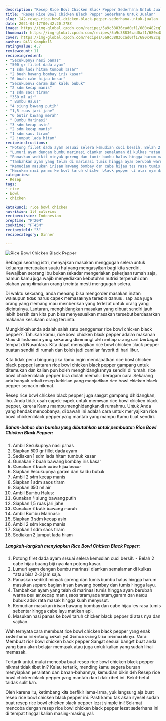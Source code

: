 ```yaml
---
description: "Resep Rice Bowl Chicken Black Pepper Sederhana Untuk Jualan"
title: "Resep Rice Bowl Chicken Black Pepper Sederhana Untuk Jualan"
slug: 142-resep-rice-bowl-chicken-black-pepper-sederhana-untuk-jualan
date: 2021-04-17T00:42:20.278Z
image: https://img-global.cpcdn.com/recipes/5a9c38836cad0af1/680x482cq70/rice-bowl-chicken-black-pepper-foto-resep-utama.jpg
thumbnail: https://img-global.cpcdn.com/recipes/5a9c38836cad0af1/680x482cq70/rice-bowl-chicken-black-pepper-foto-resep-utama.jpg
cover: https://img-global.cpcdn.com/recipes/5a9c38836cad0af1/680x482cq70/rice-bowl-chicken-black-pepper-foto-resep-utama.jpg
author: Bill Campbell
ratingvalue: 4.7
reviewcount: 11
recipeingredient:
- "Secukupnya nasi panas"
- "500 gr fillet dada ayam"
- "1 sdm lada hitam tumbuk kasar"
- "2 buah bawang bombay iris kasar"
- "6 buah cabe hijau besar"
- "Secukupnya garam dan kaldu bubuk"
- "2 sdm kecap manis"
- "1 sdm saos tiram"
- "350 ml air"
- " Bumbu Halus"
- "4 siung bawang putih"
- "1,5 ruas jari jahe"
- "6 butir bawang merah"
- " Bumbu Marinasi"
- "3 sdm kecap asin"
- "2 sdm kecap manis"
- "1 sdm saos tiram"
- "2 jumput lada hitam"
recipeinstructions:
- "Potong fillet dada ayam sesuai selera kemudian cuci bersih. Belah 2 cabe hijau buang biji nya dan potong kasar."
- "Lumuri ayam dengan bumbu marinasi diamkan semalaman di kulkas *atau bisa 2-3 jam saja."
- "Panaskan sedikit minyak goreng dan tumis bumbu halus hingga harum masukan separo bagian irisan bawang bombay dan tumis hingga layu."
- "Tambahkan ayam yang telah di marinasi tumis hingga ayam berubah warna beri air,kecap manis,saos tiram,lada hitam,garam dan kaldu bubuk aduk rata masak hingga kuah menyusut."
- "Kemudian masukan irisan bawang bombay dan cabe hijau tes rasa tumis sebentar hingga cabe layu matikan api."
- "Masukan nasi panas ke bowl taruh chicken black pepper di atas nya dan sajikan."
categories:
- Resep
tags:
- rice
- bowl
- chicken

katakunci: rice bowl chicken 
nutrition: 114 calories
recipecuisine: Indonesian
preptime: "PT20M"
cooktime: "PT45M"
recipeyield: "3"
recipecategory: Dinner

---
```



![Rice Bowl Chicken Black Pepper](https://img-global.cpcdn.com/recipes/5a9c38836cad0af1/680x482cq70/rice-bowl-chicken-black-pepper-foto-resep-utama.jpg)

Sebagai seorang istri, menyajikan masakan menggugah selera untuk keluarga merupakan suatu hal yang mengasyikan bagi kita sendiri. Kewajiban seorang ibu bukan sekadar mengerjakan pekerjaan rumah saja, namun kamu juga wajib menyediakan kebutuhan nutrisi terpenuhi dan olahan yang dimakan orang tercinta mesti menggugah selera.

Di waktu  sekarang, anda memang bisa mengorder masakan instan walaupun tidak harus capek memasaknya terlebih dahulu. Tapi ada juga orang yang memang mau memberikan yang terlezat untuk orang yang dicintainya. Lantaran, menghidangkan masakan yang dibuat sendiri jauh lebih bersih dan kita pun bisa menyesuaikan masakan tersebut berdasarkan makanan kesukaan orang tercinta. 



Mungkinkah anda adalah salah satu penggemar rice bowl chicken black pepper?. Tahukah kamu, rice bowl chicken black pepper adalah makanan khas di Indonesia yang sekarang disenangi oleh setiap orang dari berbagai tempat di Nusantara. Kita dapat menyajikan rice bowl chicken black pepper buatan sendiri di rumah dan boleh jadi camilan favorit di hari libur.

Kita tidak perlu bingung jika kamu ingin mendapatkan rice bowl chicken black pepper, lantaran rice bowl chicken black pepper gampang untuk ditemukan dan kalian pun boleh menghidangkannya sendiri di rumah. rice bowl chicken black pepper bisa diolah memalui beragam cara. Sekarang ada banyak sekali resep kekinian yang menjadikan rice bowl chicken black pepper semakin nikmat.

Resep rice bowl chicken black pepper juga sangat gampang dihidangkan, lho. Anda tidak usah capek-capek untuk memesan rice bowl chicken black pepper, karena Kamu mampu menghidangkan di rumahmu. Untuk Anda yang hendak mencobanya, di bawah ini adalah cara untuk menyajikan rice bowl chicken black pepper yang mantab yang mampu Kamu buat sendiri.

<!--inarticleads1-->

##### Bahan-bahan dan bumbu yang dibutuhkan untuk pembuatan Rice Bowl Chicken Black Pepper:

1. Ambil Secukupnya nasi panas
1. Siapkan 500 gr fillet dada ayam
1. Sediakan 1 sdm lada hitam tumbuk kasar
1. Gunakan 2 buah bawang bombay iris kasar
1. Gunakan 6 buah cabe hijau besar
1. Siapkan Secukupnya garam dan kaldu bubuk
1. Ambil 2 sdm kecap manis
1. Siapkan 1 sdm saos tiram
1. Siapkan 350 ml air
1. Ambil  Bumbu Halus:
1. Gunakan 4 siung bawang putih
1. Siapkan 1,5 ruas jari jahe
1. Gunakan 6 butir bawang merah
1. Ambil  Bumbu Marinasi:
1. Siapkan 3 sdm kecap asin
1. Ambil 2 sdm kecap manis
1. Siapkan 1 sdm saos tiram
1. Sediakan 2 jumput lada hitam




<!--inarticleads2-->

##### Langkah-langkah menyiapkan Rice Bowl Chicken Black Pepper:

1. Potong fillet dada ayam sesuai selera kemudian cuci bersih. - Belah 2 cabe hijau buang biji nya dan potong kasar.
1. Lumuri ayam dengan bumbu marinasi diamkan semalaman di kulkas *atau bisa 2-3 jam saja.
1. Panaskan sedikit minyak goreng dan tumis bumbu halus hingga harum masukan separo bagian irisan bawang bombay dan tumis hingga layu.
1. Tambahkan ayam yang telah di marinasi tumis hingga ayam berubah warna beri air,kecap manis,saos tiram,lada hitam,garam dan kaldu bubuk aduk rata masak hingga kuah menyusut.
1. Kemudian masukan irisan bawang bombay dan cabe hijau tes rasa tumis sebentar hingga cabe layu matikan api.
1. Masukan nasi panas ke bowl taruh chicken black pepper di atas nya dan sajikan.




Wah ternyata cara membuat rice bowl chicken black pepper yang enak sederhana ini enteng sekali ya! Semua orang bisa memasaknya. Cara Membuat rice bowl chicken black pepper Sangat sesuai banget buat anda yang baru akan belajar memasak atau juga untuk kalian yang sudah lihai memasak.

Tertarik untuk mulai mencoba buat resep rice bowl chicken black pepper nikmat tidak ribet ini? Kalau tertarik, mending kamu segera buruan menyiapkan peralatan dan bahan-bahannya, kemudian bikin deh Resep rice bowl chicken black pepper yang mantab dan tidak ribet ini. Betul-betul taidak sulit kan. 

Oleh karena itu, ketimbang kita berfikir lama-lama, yuk langsung aja buat resep rice bowl chicken black pepper ini. Pasti kamu tak akan nyesel sudah buat resep rice bowl chicken black pepper lezat simple ini! Selamat mencoba dengan resep rice bowl chicken black pepper lezat sederhana ini di tempat tinggal kalian masing-masing,ya!.

